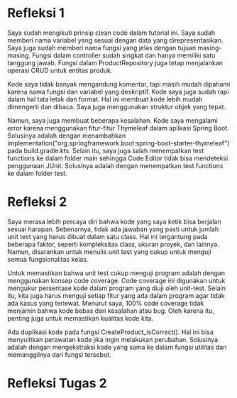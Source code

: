 <h1>Refleksi 1</h1>

Saya sudah mengikuti prinsip clean code dalam tutorial ini. Saya sudah memberi nama variabel yang sesuai dengan data yang direpresentasikan. Saya juga sudah memberi nama fungsi yang jelas dengan tujuan masing-masing. Fungsi dalam controller sudah singkat dan hanya memiliki satu tanggung jawab. Fungsi dalam ProductRepository juga tetap menjalankan operasi CRUD untuk entitas produk.

Kode saya tidak banyak mengandung komentar, tapi masih mudah dipahami karena nama fungsi dan variabel yang deskriptif. Kode saya juga sudah rapi dalam hal tata letak dan format. Hal ini membuat kode lebih mudah dimengerti dan dibaca. Saya juga menggunakan struktur objek yang tepat.

Namun, saya juga membuat beberapa kesalahan. Kode saya mengalami error karena menggunakan fitur-fitur Thymeleaf dalam aplikasi Spring Boot. Solusinya adalah dengan menambahkan implementation("org.springframework.boot:spring-boot-starter-thymeleaf") pada build.gradle.kts. Selain itu, saya juga salah menempatkan test functions ke dalam folder main sehingga Code Editor tidak bisa mendeteksi penggunaan JUnit. Solusinya adalah dengan menempatkan test functions ke dalam folder test. <br>

<h1> Refleksi 2 </h1>

Saya merasa lebih percaya diri bahwa kode yang saya ketik bisa berjalan sesuai harapan. Sebenarnya, tidak ada jawaban yang pasti untuk jumlah unit test yang harus dibuat dalam satu class. Hal ini tergantung pada beberapa faktor, seperti kompleksitas class, ukuran proyek, dan lainnya. Namun, disarankan untuk menulis unit test yang cukup untuk menguji semua fungsionalitas kelas.

Untuk memastikan bahwa unit test cukup menguji program adalah dengan menggunakan konsep code coverage. Code coverage ini digunakan untuk mengukur persentase kode dalam program yang diuji oleh unit-test. Selain itu, kita juga harus menguji setiap fitur yang ada dalam program agar tidak ada kasus yang terlewat. Menurut saya, 100% code coverage tidak menjamin bahwa kode bebas dari kesalahan atau bug. Oleh karena itu, penting juga untuk memastikan kualitas kode kita.

Ada duplikasi kode pada fungsi CreateProduct_isCorrect(). Hal ini bisa menyulitkan perawatan kode jika ingin melakukan perubahan. Solusinya adalah dengan mengekstraksi kode yang sama ke dalam fungsi utilitas dan memanggilnya dari fungsi tersebut.

<h1>Refleksi Tugas 2</h1>
